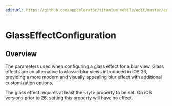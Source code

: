 ```yaml
---
editUrl: https://github.com/appcelerator/titanium_mobile/edit/master/apidoc/Titanium/UI/iOS/BlurView.yml
---
```

# GlassEffectConfiguration

<TypeHeader/>

## Overview

The parameters used when configuring a glass effect for a blur view. Glass effects are
an alternative to classic blur views introduced in iOS 26, providing a more modern and
visually appealing blur effect with additional customization options.

The glass effect requires at least the `style` property to be set. On iOS versions prior
to 26, setting this property will have no effect.

<ApiDocs/>

